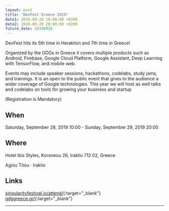 ```yaml
---
layout: post
title: "DevFest Greece 2019"
date1: 2019-09-28 10:00:00 +0200
date2: 2019-09-29 20:00:00 +0200
future_date: 20190928
---
```


DevFest hits its 5th time in Heraklion and 7th time in Greece! 

Organized by the GDGs in Greece it covers multiple products such as Android, Firebase, Google Cloud Platform, Google
Assistant, Deep Learning with TensorFlow, and mobile web.

Events may include speaker sessions, hackathons, codelabs, study jams, and trainings. It is an open to the public event
that gives to the audience a wider coverage of Google technologies. This year we will host as well talks and codelabs on
tools for growing your business and startup

(Registration is Mandatory)

## When
Saturday, September 28, 2019 10:00 - Sunday, September 29, 2019 20:00

## Where
Hotel ibis Styles, Koroneou 26, Iraklio 712 02, Greece

Agiou Titou · Iraklio

## Links
[singularityfestival.io/attend/](https://singularityfestival.io/attend/){:target="_blank"}
[gdggreece.gr/](https://gdggreece.gr/){:target="_blank"}

---
